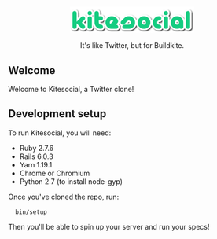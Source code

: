 <p align="center">
  <br/>
  <img src="app/assets/images/logo.png" alt="Kitesocial" width="50%" align="center"/>
  <br/>
  <br/>
  It's like Twitter, but for Buildkite.
  <br/>
</p>

## Welcome

Welcome to Kitesocial, a Twitter clone!

## Development setup

To run Kitesocial, you will need:

- Ruby 2.7.6
- Rails 6.0.3
- Yarn 1.19.1
- Chrome or Chromium
- Python 2.7 (to install node-gyp)

Once you've cloned the repo, run:

```
  bin/setup
```

Then you'll be able to spin up your server and run your specs!
